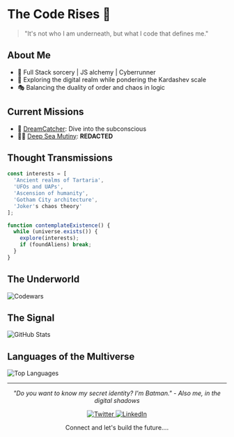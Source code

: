 # The Code Rises 🦇

> "It's not who I am underneath, but what I code that defines me."

## About Me

- 🚀 Full Stack sorcery | JS alchemy | Cyberrunner
- 🌌 Exploring the digital realm while pondering the Kardashev scale
- 🎭 Balancing the duality of order and chaos in logic

## Current Missions

- 🌙 [DreamCatcher](https://dreamcatcher-ai.vercel.app/): Dive into the subconscious
- 🏴‍☠️ [Deep Sea Mutiny](https://therealadil.com): **REDACTED**

## Thought Transmissions

```javascript
const interests = [
  'Ancient realms of Tartaria',
  'UFOs and UAPs',
  'Ascension of humanity',
  'Gotham City architecture',
  'Joker's chaos theory'
];

function contemplateExistence() {
  while (universe.exists()) {
    explore(interests);
    if (foundAliens) break;
  }
}
```

## The Underworld
![Codewars](https://www.codewars.com/users/therealadil/badges/large)


## The Signal

![GitHub Stats](https://github-readme-stats.vercel.app/api?username=therealadil&show_icons=true&theme=dark)

## Languages of the Multiverse

![Top Languages](https://github-readme-stats.vercel.app/api/top-langs/?username=therealadil&layout=compact&theme=dark)

---

<p align="center">
  <i>"Do you want to know my secret identity? I'm Batman." - Also me, in the digital shadows</i>
</p>

<p align="center">
  <a href="https://twitter.com/therealadil" target="_blank">
    <img src="https://img.shields.io/badge/Join_the_League-%231DA1F2.svg?&style=for-the-badge&logo=twitter&logoColor=white" alt="Twitter">
  </a>
  <a href="https://www.linkedin.com/in/therealadil/" target="_blank">
    <img src="https://img.shields.io/badge/Gotham_Network-%230077B5.svg?&style=for-the-badge&logo=linkedin&logoColor=white" alt="LinkedIn">
  </a>
</p>

<p align="center">
  Connect and let's build the future....
</p>
